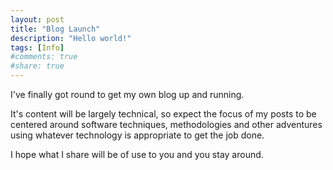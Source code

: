 ```yaml
---
layout: post
title: "Blog Launch"
description: "Hello world!"
tags: [Info]
#comments: true
#share: true
---
```


I've finally got round to get my own blog up and running.

It's content will be largely technical, so expect the focus of my posts
to be centered around software techniques, methodologies and other 
adventures using whatever technology is appropriate to get the job done.

I hope what I share will be of use to you and you stay around.

